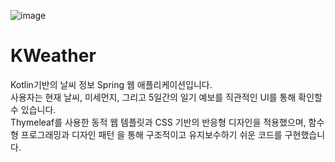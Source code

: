 ![image](https://github.com/user-attachments/assets/b3eec3c2-bafa-460c-b45b-9a00c105d553)


# KWeather

Kotlin기반의 날씨 정보 Spring 웹 애플리케이션입니다. <br/>
사용자는 현재 날씨, 미세먼지, 그리고 5일간의 일기 예보를 직관적인 UI를 통해 확인할 수 있습니다.  <br/>
Thymeleaf를 사용한 동적 웹 템플릿과
CSS 기반의 반응형 디자인을 적용했으며, 함수형 프로그래밍과 디자인 패턴 을 통해 구조적이고 유지보수하기 쉬운 코드를 구현했습니다. <br/>
